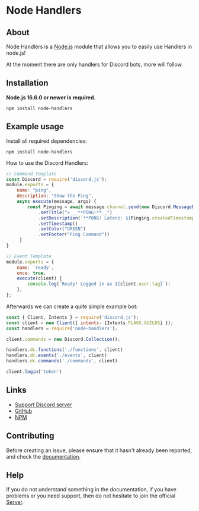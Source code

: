 # Node Handlers
## About

Node Handlers is a [Node.js](https://nodejs.org) module that allows you to easily use Handlers in node.js!

At the moment there are only handlers for Discord bots, more will follow.

## Installation

**Node.js 16.6.0 or newer is required.**  

```sh-session
npm install node-handlers
```


## Example usage

Install all required dependencies:
```sh-session
npm install node-handlers

```

How to use the Discord Handlers:
```js
// Command Template
const Discord = require('discord.js');
module.exports = {
    name: "ping",
    description: "Show the Ping",
    async execute(message, args) {
        const Pinging = await message.channel.send(new Discord.MessageEmbed()
            .setTitle("> __**PING!**__")
            .setDescription(`**PONG! Latenz: ${Pinging.createdTimestamp - message.createdTimestamp}ms. | API Latenz: ${Math.round(message.client.ws.ping)}ms.**`)
            .setTimestamp()
            .setColor("GREEN")
            .setFooter("Ping Command"))
     }
}
```
```js
// Event Template
module.exports = {
	name: 'ready',
	once: true,
	execute(client) {
		console.log(`Ready! Logged in as ${client.user.tag}`);
	},
};
```

Afterwards we can create a quite simple example bot:
```js
const { Client, Intents } = require('discord.js');
const client = new Client({ intents: [Intents.FLAGS.GUILDS] });
const handlers = require('node-handlers');

client.commands = new Discord.Collection();

handlers.dc.functions('./functions', client)
handlers.dc.events('./events', client)
handlers.dc.commands('./commands', client)

client.login('token')
```

## Links

- [Support Discord server](https://dsc.gg/ole_is_live)
- [GitHub](https://github.com/Ole-is-live/node-handlers)
- [NPM](https://www.npmjs.com/package/node-handlers)

## Contributing

Before creating an issue, please ensure that it hasn't already been reported, and check the
[documentation](https://www.npmjs.com/package/node-handlers).  

## Help

If you do not understand something in the documentation, if you have problems or you need support, then do not hesitate to join the official [Server](https://dsc.gg/ole_is_live).
